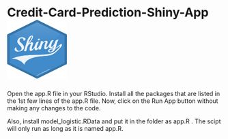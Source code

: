 # Credit-Card-Prediction-Shiny-App                                                                                                                    <img src="logo.png" width="140" height="139">
Open the app.R file in your RStudio. Install all the packages that are listed in the 1st few lines of the app.R file. Now, click on the Run App button without making any changes to the code. 

Also, install model_logistic.RData and put it in the folder as app.R . The scipt will only run as long as it is named app.R.
